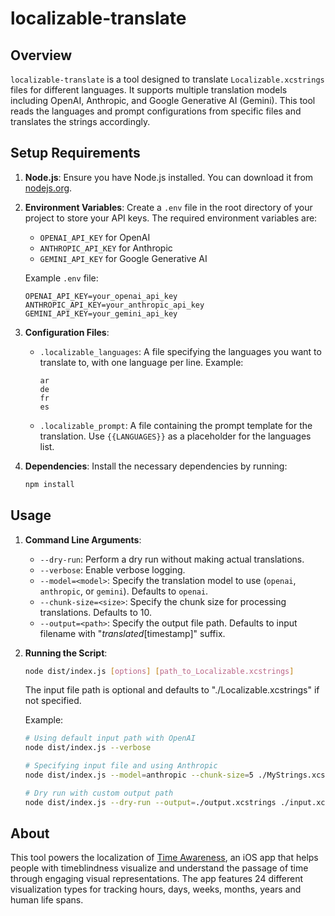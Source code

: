 # localizable-translate
## Overview

`localizable-translate` is a tool designed to translate `Localizable.xcstrings` files for different languages. It supports multiple translation models including OpenAI, Anthropic, and Google Generative AI (Gemini). This tool reads the languages and prompt configurations from specific files and translates the strings accordingly.

## Setup Requirements

1. **Node.js**: Ensure you have Node.js installed. You can download it from [nodejs.org](https://nodejs.org/).

2. **Environment Variables**: Create a `.env` file in the root directory of your project to store your API keys. The required environment variables are:
   - `OPENAI_API_KEY` for OpenAI
   - `ANTHROPIC_API_KEY` for Anthropic
   - `GEMINI_API_KEY` for Google Generative AI

   Example `.env` file:
   ```
   OPENAI_API_KEY=your_openai_api_key
   ANTHROPIC_API_KEY=your_anthropic_api_key
   GEMINI_API_KEY=your_gemini_api_key
   ```
3. **Configuration Files**:
   - `.localizable_languages`: A file specifying the languages you want to translate to, with one language per line.
     Example:
     ```
     ar
     de
     fr
     es
     ```
   - `.localizable_prompt`: A file containing the prompt template for the translation. Use `{{LANGUAGES}}` as a placeholder for the languages list.

4. **Dependencies**: Install the necessary dependencies by running:
   ```bash
   npm install
   ```
## Usage

1. **Command Line Arguments**:
   - `--dry-run`: Perform a dry run without making actual translations.
   - `--verbose`: Enable verbose logging.
   - `--model=<model>`: Specify the translation model to use (`openai`, `anthropic`, or `gemini`). Defaults to `openai`.
   - `--chunk-size=<size>`: Specify the chunk size for processing translations. Defaults to 10.
   - `--output=<path>`: Specify the output file path. Defaults to input filename with "_translated_[timestamp]" suffix.

2. **Running the Script**:
   ```bash
   node dist/index.js [options] [path_to_Localizable.xcstrings]
   ```

   The input file path is optional and defaults to "./Localizable.xcstrings" if not specified.

   Example:
   ```bash
   # Using default input path with OpenAI
   node dist/index.js --verbose

   # Specifying input file and using Anthropic
   node dist/index.js --model=anthropic --chunk-size=5 ./MyStrings.xcstrings

   # Dry run with custom output path
   node dist/index.js --dry-run --output=./output.xcstrings ./input.xcstrings
   ```

## About

This tool powers the localization of [Time Awareness](https://apps.apple.com/us/app/time-awareness-visualizations/id6742592534), an iOS app that helps people with timeblindness visualize and understand the passage of time through engaging visual representations. The app features 24 different visualization types for tracking hours, days, weeks, months, years and human life spans.
